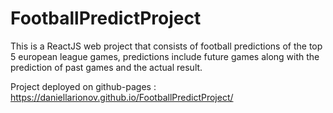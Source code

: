 # FootballPredictProject

This is a ReactJS web project that consists of football predictions of the top 5 european league games,
predictions include future games along with the prediction of past games and the actual result.

Project deployed on github-pages : https://daniellarionov.github.io/FootballPredictProject/
